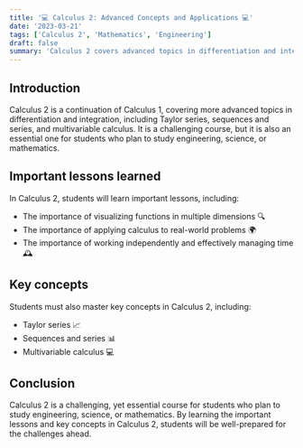 ```yaml
---
title: '💻 Calculus 2: Advanced Concepts and Applications 💻'
date: '2023-03-21'
tags: ['Calculus 2', 'Mathematics', 'Engineering']
draft: false
summary: 'Calculus 2 covers advanced topics in differentiation and integration, including Taylor series, sequences and series, and multivariable calculus.'
---
```


## Introduction

Calculus 2 is a continuation of Calculus 1, covering more advanced topics in differentiation and integration, including Taylor series, sequences and series, and multivariable calculus. It is a challenging course, but it is also an essential one for students who plan to study engineering, science, or mathematics.

## Important lessons learned

In Calculus 2, students will learn important lessons, including:

- The importance of visualizing functions in multiple dimensions 🔍
- The importance of applying calculus to real-world problems 🌍
- The importance of working independently and effectively managing time 🕰️

## Key concepts

Students must also master key concepts in Calculus 2, including:

- Taylor series 📈
- Sequences and series 📊
- Multivariable calculus 💻

## Conclusion

Calculus 2 is a challenging, yet essential course for students who plan to study engineering, science, or mathematics. By learning the important lessons and key concepts in Calculus 2, students will be well-prepared for the challenges ahead.
